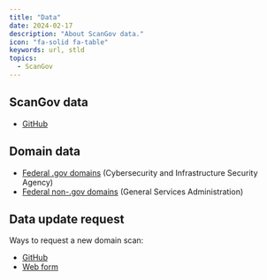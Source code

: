 ```yaml
---
title: "Data"
date: 2024-02-17
description: "About ScanGov data."
icon: "fa-solid fa-table"
keywords: url, stld
topics:
  - ScanGov
---
```


## ScanGov data
* [GitHub](https://github.com/ScanGov/scangov/tree/main/public/data)

## Domain data
* [Federal .gov domains](https://github.com/cisagov/dotgov-data/blob/main/current-federal.csv) (Cybersecurity and Infrastructure Security Agency)
* [Federal non-.gov domains](https://github.com/GSA/govt-urls/blob/main/2_govt_urls_federal_only.csv) (General Services Administration)

## Data update request

Ways to request a new domain scan:

* [GitHub](https://github.com/scangov/scangov/issues/new/choose)
* [Web form](https://docs.google.com/forms/d/e/1FAIpQLSeKiSG0f07leAwW1QqIMSoDIgTA92m0jVy6NADtiaoPhg4rww/viewform?usp=sharing)
